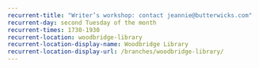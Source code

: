 ```yaml
---
recurrent-title: "Writer’s workshop: contact jeannie@butterwicks.com"
recurrent-day: second Tuesday of the month
recurrent-times: 1730-1930
recurrent-location: woodbridge-library
recurrent-location-display-name: Woodbridge Library
recurrent-location-display-url: /branches/woodbridge-library/
---
```


